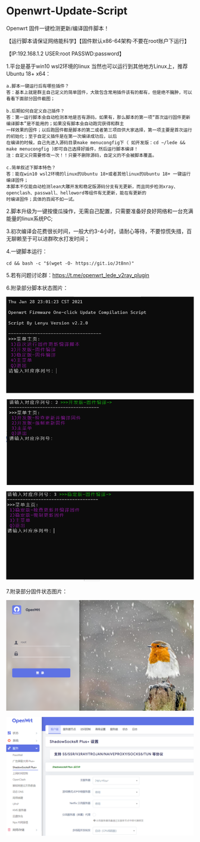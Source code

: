 # Openwrt-Update-Script
Openwrt 固件一键检测更新/编译固件脚本！

【运行脚本请保证网络能科学】【固件默认x86-64架构·不要在root账户下运行】

【IP:192.168.1.2 USER:root PASSWD:password】

1.平台是基于win10 wsl2环境的linux 当然也可以运行到其他地方Linux上，推荐 Ubuntu 18+ x64：
    
    a.脚本一键运行后有哪些插件？
    答：基本上就是群主自己定义的简单固件，大致包含常用插件该有的都有，但是绝不臃肿，可以看看下面部分固件截图；

    b.后期如何自定义自己插件？
    答：第一运行脚本会自动检测本地是否有源码，如果有，那么脚本的第一项“首次运行固件更新编译脚本”是不能用的；如果没有脚本会自动跑完获得和群主
    一样效果的固件；以后跑固件都是脚本的第二或者第三项目供大家选择，第一项主要是首次运行的初始化；至于自定义插件是在第一次编译成功后，以后
    在编译的时候，自己先进入源码目录make menucongfig下（ 如开发版：cd ~/lede && make menucongfig )即可自己选择好插件，然后运行脚本编译！
    注：自定义只需要修改一次！！只要不删除源码，自定义的不会被脚本覆盖。

    c.简单叙述下脚本特色？
    答：能在win10 wsl2环境的linux的Ubuntu 18+或者其他linux的Ubuntu 18+ 一键运行编译固件；
    本脚本不仅能自动检测lean大雕开发和稳定版源码分支有无更新，而且同步检测xray、openclash、passwall、helloword等组件有无更新，能在有更新的
    时编译固件；具体的百闻不如一试。

2.脚本升级为一键按傻瓜操作，无需自己配置，只需要准备好良好网络和一台充满能量的linux系统PC;

3.初次编译会花费很长时间，一般大约3-4小时，请耐心等待，不要惊慌失措，百无聊赖至于可以进群吹水打发时间；

4.一键脚本运行：

    cd && bash -c "$(wget -O- https://git.io/Jt8nn)"

5.若有问题讨论群：https://t.me/openwrt_lede_v2ray_plugin

6.附录部分脚本状态图片：

![img_3.png](image/img_3.png)

![img_1.png](image/img_1.png)

![img_2.png](image/img_2.png)

7.附录部分固件状态图片：

![img_4.png](image/img_4.png)

![img_5.png](image/img_5.png)

